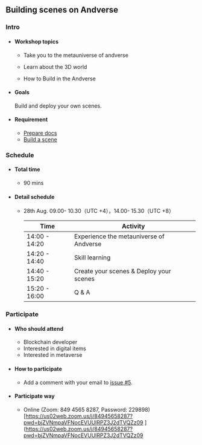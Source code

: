 ## Building scenes on Andverse 

### Intro

- #### Workshop topics

    - Take you to the metauniverse of andverse
  
    - Learn about the 3D world

    - How to Build in the Andverse

- #### Goals
  Build and deploy your own scenes.

- #### Requirement

  - [Prepare docs](./docs/prepare.md)
  - [Build a scene](./docs/build.md)


### Schedule

- #### Total time

  - 90 mins

- #### Detail schedule

  - 28th Aug.  09.00- 10.30（UTC +4），14.00- 15.30（UTC +8）

    | Time          | Activity                                   |
    | ------------- | ------------------------------------------ |
    | 14:00 - 14:20 | Experience the metauniverse of Andverse    |
    | 14:20 - 14:40 | Skill learning                             |
    | 14:40 - 15:20 | Create your scenes & Deploy your scenes    |
    | 15:20 - 16:00 | Q & A    |

### Participate

- #### Who should attend

  - Blockchain developer
  - Interested in digital items
  - Interested in metaverse

- #### How to participate

  - Add a comment with your email to [issue #5](https://github.com/newtonproject/workshop/issues/5).

- #### Participate way

  - Online (Zoom: 849 4565 8287, Password: 229898)   [https://us02web.zoom.us/j/84945658287?pwd=bjZVNmpaVFNocEVUUlRPZ3J2dTVQZz09
](https://us02web.zoom.us/j/84945658287?pwd=bjZVNmpaVFNocEVUUlRPZ3J2dTVQZz09